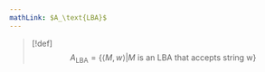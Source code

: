 ```yaml
---
mathLink: $A_\text{LBA}$
---
```

>[!def]
>$$A_\text{LBA}=\{\langle M,w\rangle|M \text{ is an LBA that accepts string w}\}$$

